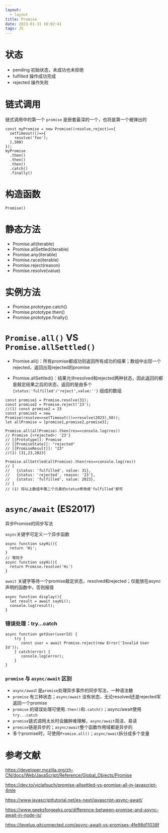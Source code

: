 ```yaml
---
layout:
  - layout
title: Promise
date: 2023-01-31 10:02:41
tags: JS
---
```


# 状态
* pending 初始状态，未成功也未拒绝
* fulfilled 操作成功完成
* rejected 操作失败

# 链式调用
链式调用中的第一个 `promise` 是嵌套最深的一个，也将是第一个被弹出的
```
const myPromise = new Promise((resolve,reject)=>{
  setTimeout(()=>{
    resolve('foo');
  },500)
});
myPromise
  .then()
  .then()
  .then()
  .catch()
  .finally()
```

# 构造函数
`Promise()`

# 静态方法
* Promise.all(iterable)
* Promise.allSettled(iterable)
* Promise.any(iterable)
* Promise.race(iterable)
* Promise.reject(reason)
* Promise.resolve(value)

# 实例方法
* Promise.prototype.catch()
* Promise.prototype.then()
* Promise.prototype.finally()

# `Promise.all()` VS `Promise.allSettled()`
* Promise.all()：所有promise都成功则返回所有成功的结果；数组中出现一个rejected，返回出现rejected的promise

* Promise.allSettled()：结果允许resolved和rejected两种状态，因此返回的都是敲定结果之后的状态，返回的是由多个 `{status:'fulfilled'/'reject',value:''}` 组成的数组

```
const promise1 = Promise.resolve(31);
const promise2 = Promise.reject('23');
//(1) const promise2 = 23
const promise3 = new Promise(resolve=>setTimeout(()=>resolve(2023),50));
let allPromise = [promise1,promise2,promise3];

Promise.all(allPromise).then(res=>console.log(res))
// Promise {<rejected>: '23'}
// [[Prototype]]: Promise
// [[PromiseState]]: "rejected"
// [[PromiseResult]]: "23"
//(1) [31,23,2023] 

Promise.allSettled(allPromise).then(res=>console.log(res))
// [
//   {status: 'fulfilled', value: 31},
//   {status: 'rejected', reason: '23'},
//   {status: 'fulfilled', value: 2023},
// ]
// (1) 将以上数组中第二个元素的status修改成'fulfilled'即可

```

# `async/await` (ES2017)
异步Promise的同步写法

`async`关键字可定义一个异步函数
```
async function sayHi(){
  return 'Hi';
}
// 等同于
async function sayHi(){
  return Promise.resolve('Hi')
}
```

`await` 关键字等待一个promise敲定状态，resolved和rejected；仅能放在async声明的函数中，否则报错
```
async function display(){
  let result = await sayHi();
  console.log(result);
}
```

### 错误处理：try...catch
```
async function getUser(userId) {
    try {
       const user = await Promise.reject(new Error('Invalid User Id'));
    } catch(error) {
       console.log(error);
    }
}
```

### `promise` 与 `async/await` 区别
* `async/awai`t 是`promise`处理异步事件的同步写法，一种语法糖
* `promise` 有三种状态；`async/await` 没有状态，无论resolved还是rejected军返回一个promise
* `promise` 的错误处理可使用`.then()`和`.catch()`；async/await使用`try...catch`
* `promise`链式调用太长时会臃肿难理解，`async/await`简洁、易读
* `promise`链是异步的；`async/await`整个函数作用域都是异步的
* 多个promise时，可使用`Promise.all()`；`async/await`拆分成多个变量


# 参考文献
https://developer.mozilla.org/zh-CN/docs/Web/JavaScript/Reference/Global_Objects/Promise

https://dev.to/viclafouch/promise-allsettled-vs-promise-all-in-javascript-4mle

https://www.javascripttutorial.net/es-next/javascript-async-await/

https://www.geeksforgeeks.org/difference-between-promise-and-async-await-in-node-js/

https://levelup.gitconnected.com/async-await-vs-promises-4fe98d11038f

